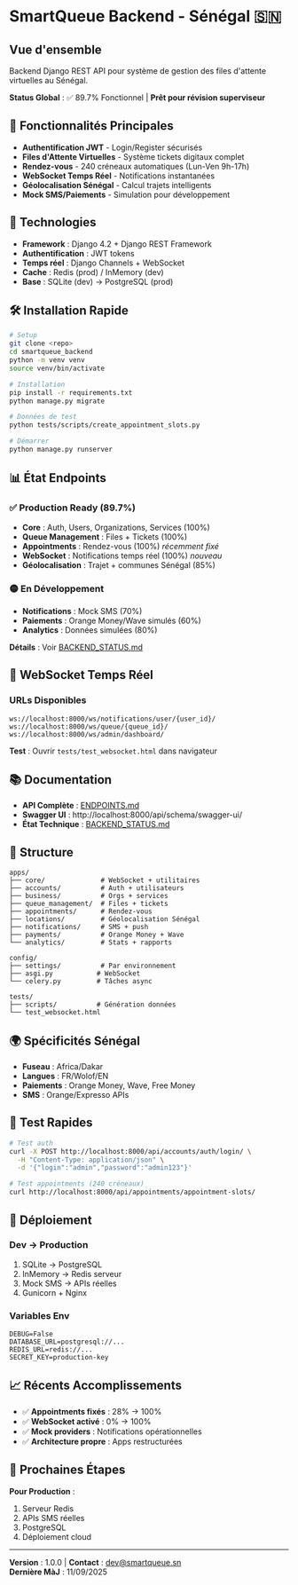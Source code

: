 # SmartQueue Backend - Sénégal 🇸🇳

## Vue d'ensemble
Backend Django REST API pour système de gestion des files d'attente virtuelles au Sénégal.

**Status Global** : ✅ 89.7% Fonctionnel | **Prêt pour révision superviseur**

## 🚀 Fonctionnalités Principales

- **Authentification JWT** - Login/Register sécurisés
- **Files d'Attente Virtuelles** - Système tickets digitaux complet
- **Rendez-vous** - 240 créneaux automatiques (Lun-Ven 9h-17h)
- **WebSocket Temps Réel** - Notifications instantanées  
- **Géolocalisation Sénégal** - Calcul trajets intelligents
- **Mock SMS/Paiements** - Simulation pour développement

## 🔧 Technologies

- **Framework** : Django 4.2 + Django REST Framework
- **Authentification** : JWT tokens
- **Temps réel** : Django Channels + WebSocket  
- **Cache** : Redis (prod) / InMemory (dev)
- **Base** : SQLite (dev) → PostgreSQL (prod)

## 🛠️ Installation Rapide

```bash
# Setup
git clone <repo>
cd smartqueue_backend
python -m venv venv
source venv/bin/activate

# Installation
pip install -r requirements.txt
python manage.py migrate

# Données de test
python tests/scripts/create_appointment_slots.py

# Démarrer
python manage.py runserver
```

## 📊 État Endpoints

### ✅ Production Ready (89.7%)
- **Core** : Auth, Users, Organizations, Services (100%)
- **Queue Management** : Files + Tickets (100%)  
- **Appointments** : Rendez-vous (100%) *récemment fixé*
- **WebSocket** : Notifications temps réel (100%) *nouveau*
- **Géolocalisation** : Trajet + communes Sénégal (85%)

### 🟡 En Développement  
- **Notifications** : Mock SMS (70%)
- **Paiements** : Orange Money/Wave simulés (60%)
- **Analytics** : Données simulées (80%)

**Détails** : Voir [BACKEND_STATUS.md](BACKEND_STATUS.md)

## 🔌 WebSocket Temps Réel

### URLs Disponibles
```
ws://localhost:8000/ws/notifications/user/{user_id}/
ws://localhost:8000/ws/queue/{queue_id}/
ws://localhost:8000/ws/admin/dashboard/
```

**Test** : Ouvrir `tests/test_websocket.html` dans navigateur

## 📚 Documentation

- **API Complète** : [ENDPOINTS.md](ENDPOINTS.md)
- **Swagger UI** : http://localhost:8000/api/schema/swagger-ui/
- **État Technique** : [BACKEND_STATUS.md](BACKEND_STATUS.md)

## 📁 Structure

```
apps/
├── core/              # WebSocket + utilitaires
├── accounts/          # Auth + utilisateurs
├── business/          # Orgs + services  
├── queue_management/  # Files + tickets
├── appointments/      # Rendez-vous
├── locations/         # Géolocalisation Sénégal
├── notifications/     # SMS + push
├── payments/          # Orange Money + Wave
└── analytics/         # Stats + rapports

config/
├── settings/          # Par environnement
├── asgi.py           # WebSocket
└── celery.py         # Tâches async

tests/
├── scripts/          # Génération données
└── test_websocket.html
```

## 🌍 Spécificités Sénégal

- **Fuseau** : Africa/Dakar
- **Langues** : FR/Wolof/EN
- **Paiements** : Orange Money, Wave, Free Money
- **SMS** : Orange/Expresso APIs

## 🧪 Test Rapides

```bash
# Test auth
curl -X POST http://localhost:8000/api/accounts/auth/login/ \
  -H "Content-Type: application/json" \
  -d '{"login":"admin","password":"admin123"}'

# Test appointments (240 créneaux)
curl http://localhost:8000/api/appointments/appointment-slots/
```

## 🚀 Déploiement

### Dev → Production
1. SQLite → PostgreSQL
2. InMemory → Redis serveur
3. Mock SMS → APIs réelles
4. Gunicorn + Nginx

### Variables Env
```
DEBUG=False
DATABASE_URL=postgresql://...
REDIS_URL=redis://...
SECRET_KEY=production-key
```

## 📈 Récents Accomplissements  

- ✅ **Appointments fixés** : 28% → 100% 
- ✅ **WebSocket activé** : 0% → 100%
- ✅ **Mock providers** : Notifications opérationnelles
- ✅ **Architecture propre** : Apps restructurées

## 🔄 Prochaines Étapes

**Pour Production** :
1. Serveur Redis
2. APIs SMS réelles  
3. PostgreSQL
4. Déploiement cloud

---

**Version** : 1.0.0 | **Contact** : dev@smartqueue.sn  
**Dernière MàJ** : 11/09/2025